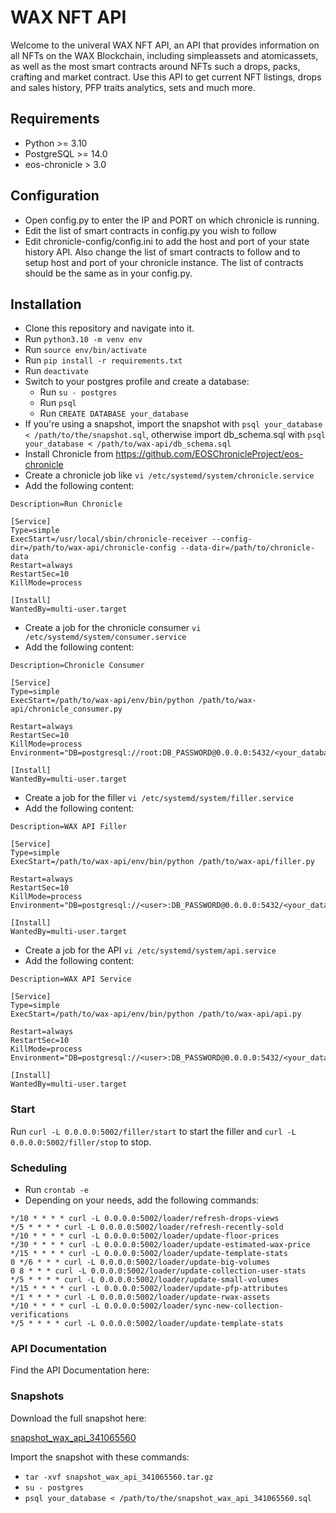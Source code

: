# WAX NFT API

Welcome to the univeral WAX NFT API, an API that provides information on all NFTs on the WAX Blockchain, including 
simpleassets and atomicassets, as well as the most smart contracts around NFTs such a drops, packs, crafting and 
market contract. Use this API to get current NFT listings, drops and sales history, PFP traits analytics, sets and much 
more. 

## Requirements

* Python >= 3.10
* PostgreSQL >= 14.0
* eos-chronicle > 3.0

## Configuration
* Open config.py to enter the IP and PORT on which chronicle is running.
* Edit the list of smart contracts in config.py you wish to follow
* Edit chronicle-config/config.ini to add the host and port of your state history API. Also change the list of smart 
contracts to follow and to setup host and port of your chronicle instance. The list of contracts should be the same as
in your config.py.

## Installation
* Clone this repository and navigate into it.
* Run ```python3.10 -m venv env```
* Run ```source env/bin/activate```
* Run ```pip install -r requirements.txt```
* Run ```deactivate```
* Switch to your postgres profile and create a database:
  * Run ```su - postgres``` 
  * Run ```psql```
  * Run ```CREATE DATABASE your_database```
* If you're using a snapshot, import the snapshot with ```psql your_database < /path/to/the/snapshot.sql```, otherwise import db_schema.sql with ```psql your_database < /path/to/wax-api/db_schema.sql```
* Install Chronicle from https://github.com/EOSChronicleProject/eos-chronicle 
* Create a chronicle job like ```vi /etc/systemd/system/chronicle.service```
* Add the following content:
```
Description=Run Chronicle

[Service]
Type=simple
ExecStart=/usr/local/sbin/chronicle-receiver --config-dir=/path/to/wax-api/chronicle-config --data-dir=/path/to/chronicle-data
Restart=always
RestartSec=10
KillMode=process

[Install]
WantedBy=multi-user.target
```
* Create a job for the chronicle consumer ```vi /etc/systemd/system/consumer.service```
* Add the following content:
```
Description=Chronicle Consumer

[Service]
Type=simple
ExecStart=/path/to/wax-api/env/bin/python /path/to/wax-api/chronicle_consumer.py

Restart=always
RestartSec=10
KillMode=process
Environment="DB=postgresql://root:DB_PASSWORD@0.0.0.0:5432/<your_database>"

[Install]
WantedBy=multi-user.target
```
* Create a job for the filler ```vi /etc/systemd/system/filler.service```
* Add the following content:
```
Description=WAX API Filler

[Service]
Type=simple
ExecStart=/path/to/wax-api/env/bin/python /path/to/wax-api/filler.py

Restart=always
RestartSec=10
KillMode=process
Environment="DB=postgresql://<user>:DB_PASSWORD@0.0.0.0:5432/<your_database>"

[Install]
WantedBy=multi-user.target
```
* Create a job for the API ```vi /etc/systemd/system/api.service```
* Add the following content:
```
Description=WAX API Service

[Service]
Type=simple
ExecStart=/path/to/wax-api/env/bin/python /path/to/wax-api/api.py

Restart=always
RestartSec=10
KillMode=process
Environment="DB=postgresql://<user>:DB_PASSWORD@0.0.0.0:5432/<your_database>"

[Install]
WantedBy=multi-user.target
```

### Start
Run ```curl -L 0.0.0.0:5002/filler/start``` to start the filler and ```curl -L 0.0.0.0:5002/filler/stop``` to stop.


### Scheduling
* Run ```crontab -e```
* Depending on your needs, add the following commands:
```
*/10 * * * * curl -L 0.0.0.0:5002/loader/refresh-drops-views
*/5 * * * * curl -L 0.0.0.0:5002/loader/refresh-recently-sold
*/10 * * * * curl -L 0.0.0.0:5002/loader/update-floor-prices
*/30 * * * * curl -L 0.0.0.0:5002/loader/update-estimated-wax-price
*/15 * * * * curl -L 0.0.0.0:5002/loader/update-template-stats
0 */6 * * * curl -L 0.0.0.0:5002/loader/update-big-volumes
0 8 * * * curl -L 0.0.0.0:5002/loader/update-collection-user-stats
*/5 * * * * curl -L 0.0.0.0:5002/loader/update-small-volumes
*/15 * * * * curl -L 0.0.0.0:5002/loader/update-pfp-attributes
*/1 * * * * curl -L 0.0.0.0:5002/loader/update-rwax-assets
*/10 * * * * curl -L 0.0.0.0:5002/loader/sync-new-collection-verifications
*/5 * * * * curl -L 0.0.0.0:5002/loader/update-template-stats
```

### API Documentation

Find the API Documentation here:


### Snapshots

Download the full snapshot here:

[snapshot_wax_api_341065560](https://download.hivebp.io/snapshots/snapshot_wax_api_341065560.tar.gz)

Import the snapshot with these commands:
* ```tar -xvf snapshot_wax_api_341065560.tar.gz```
* ```su - postgres```
* ```psql your_database < /path/to/the/snapshot_wax_api_341065560.sql```

